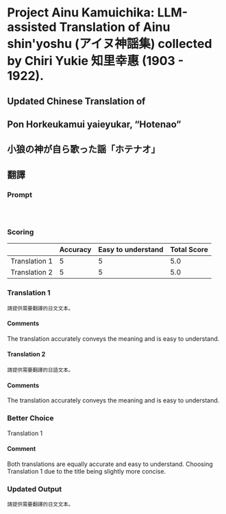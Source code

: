 # Project Ainu Kamuichika: LLM-assisted Translation of Ainu shin'yoshu (アイヌ神謡集) collected by Chiri Yukie 知里幸惠 (1903 - 1922).

## Updated Chinese Translation of

## Pon Horkeukamui yaieyukar, “Hotenao” 
## 小狼の神が自ら歌った謡「ホテナオ」
## 翻譯

### Prompt 
```



```

### Scoring

|               | Accuracy | Easy to understand |  Total Score |
| ------------- | -------- | ------------------ | ------------ | 
| Translation 1 | 5 | 5 |  5.0 |
| Translation 2 | 5 | 5 |  5.0 |

### Translation 1
```
請提供需要翻譯的日文文本。
```
#### Comments
The translation accurately conveys the meaning and is easy to understand.

#### Translation 2
```
請提供需要翻譯的日語文本。
```
#### Comments
The translation accurately conveys the meaning and is easy to understand.

### Better Choice
Translation 1
#### Comment
Both translations are equally accurate and easy to understand. Choosing Translation 1 due to the title being slightly more concise.

### Updated Output
```
請提供需要翻譯的日文文本。
```

